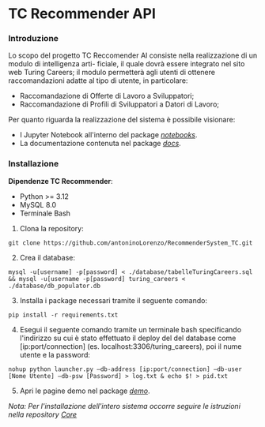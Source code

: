 # TC Recommender API

### Introduzione
Lo scopo del progetto TC Reccomender AI consiste nella realizzazione di un modulo di intelligenza arti-
ficiale, il quale dovrà essere integrato nel sito web Turing Careers; il modulo permetterà agli utenti di 
ottenere raccomandazioni adatte al tipo di utente, in particolare:
- Raccomandazione di Offerte di Lavoro a Sviluppatori;
- Raccomandazione di Profili di Sviluppatori a Datori di Lavoro;

Per quanto riguarda la realizzazione del sistema è possibile visionare:
- I Jupyter Notebook all'interno del package [*notebooks*](https://github.com/antoninoLorenzo/RecommenderSystem_TC/tree/main/notebooks).
- La documentazione contenuta nel package [*docs*](https://github.com/antoninoLorenzo/RecommenderSystem_TC/tree/main/docs).

### Installazione
**Dipendenze TC Recommender**:
- Python >= 3.12
- MySQL 8.0
- Terminale Bash


1. Clona la repository:
```
git clone https://github.com/antoninoLorenzo/RecommenderSystem_TC.git
```

2. Crea il database:
```
mysql -u[username] -p[password] < ./database/tabelleTuringCareers.sql && mysql -u[username -p[password] turing_careers < ./database/db_populator.db
```

3. Installa i package necessari tramite il seguente comando:
```
pip install -r requirements.txt
```
4. Esegui il seguente comando tramite un terminale bash specificando l'indirizzo su cui è stato 
effettuato il deploy del del database come [ip:port/connection] (es. localhost:3306/turing_careers), poi il nume utente e la password:
```
nohup python launcher.py —db-address [ip:port/connection] —db-user [Nome Utente] —db-psw [Password] > log.txt & echo $! > pid.txt
```

5. Apri le pagine demo nel package [*demo*](https://github.com/antoninoLorenzo/RecommenderSystem_TC/tree/main/demo).

*Nota: Per l'installazione dell'intero sistema occorre seguire le istruzioni nella repository [Core](https://github.com/JacopoPassariello/TuringCareers)*
